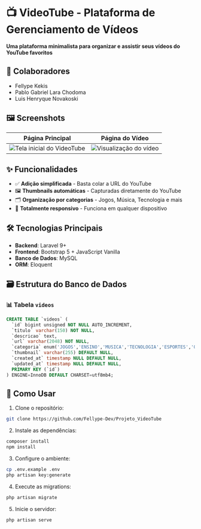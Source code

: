 # 📺 VideoTube - Plataforma de Gerenciamento de Vídeos

**Uma plataforma minimalista para organizar e assistir seus vídeos do YouTube favoritos**

## 👤 Colaboradores

- Fellype Kekis 
- Pablo Gabriel Lara Chodoma 
- Luis Henryque Novakoski 

## 🖼️ Screenshots

| Página Principal | Página do Vídeo |
|------------------|-----------------|
| ![Tela inicial do VideoTube](https://imgur.com/VY4XYRD.png) | ![Visualização do vídeo](https://i.imgur.com/LOgozdY.png) |

## ✨ Funcionalidades

- ✅ **Adição simplificada** - Basta colar a URL do YouTube
- 🖼️ **Thumbnails automáticas** - Capturadas diretamente do YouTube
- 🗂️ **Organização por categorias** - Jogos, Música, Tecnologia e mais
- 📱 **Totalmente responsivo** - Funciona em qualquer dispositivo


## 🛠 Tecnologias Principais
- **Backend**: Laravel 9+
- **Frontend**: Bootstrap 5 + JavaScript Vanilla
- **Banco de Dados**: MySQL
- **ORM**: Eloquent

## 🗃 Estrutura do Banco de Dados

### 📊 Tabela `videos`
```sql
CREATE TABLE `videos` (
  `id` bigint unsigned NOT NULL AUTO_INCREMENT,
  `titulo` varchar(150) NOT NULL,
  `descricao` text,
  `url` varchar(2048) NOT NULL,
  `categoria` enum('JOGOS','ENSINO','MUSICA','TECNOLOGIA','ESPORTES','OUTROS') NOT NULL,
  `thumbnail` varchar(255) DEFAULT NULL,
  `created_at` timestamp NULL DEFAULT NULL,
  `updated_at` timestamp NULL DEFAULT NULL,
  PRIMARY KEY (`id`)
) ENGINE=InnoDB DEFAULT CHARSET=utf8mb4;
```

## 🚀 Como Usar

1. Clone o repositório:
```bash
git clone https://github.com/Fellype-Dev/Projeto_VideoTube
```
2. Instale as dependências:
```bash
composer install
npm install
```
3. Configure o ambiente:
```bash
cp .env.example .env
php artisan key:generate
```
4. Execute as migrations:
```bash
php artisan migrate
```
5. Inicie o servidor:
```bash
php artisan serve
```
